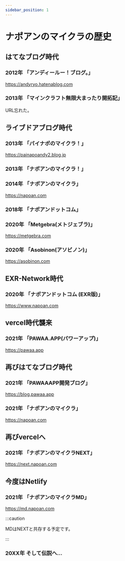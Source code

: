 ```yaml
---
sidebar_position: 1
---
```


# ナポアンのマイクラの歴史

## はてなブログ時代
### 2012年 「アンディールー！ブログ。」

https://andyryo.hatenablog.com

### 2013年 「マインクラフト無限大まったり開拓記」

URL忘れた。

## ライブドアブログ時代

### 2013年 「パイナポのマイクラ！」

https://painapoandy2.blog.jp

### 2013年 「ナポアンのマイクラ！」

### 2014年 「ナポアンのマイクラ」

https://napoan.com

### 2018年 「ナポアンドットコム」

### 2020年 「Metgebra(メトジェブラ)」

https://metgebra.com

### 2020年 「Asobinon(アソビノン)」

https://asobinon.com

## EXR-Network時代

### 2020年 「ナポアンドットコム (EXR版)」

https://www.napoan.com

## vercel時代襲来

### 2021年 「PAWAA.APP(パワーアップ)」

https://pawaa.app

## 再びはてなブログ時代

### 2021年 「PAWAAAPP開発ブログ」

https://blog.pawaa.app

### 2021年 「ナポアンのマイクラ」

https://napoan.com

## 再びvercelへ

### 2021年 「ナポアンのマイクラNEXT」

https://next.napoan.com

## 今度はNetlify

### 2021年 「ナポアンのマイクラMD」

https://md.napoan.com

:::caution

MDはNEXTと共存する予定です。

:::

### 20XX年 そして伝説へ...
